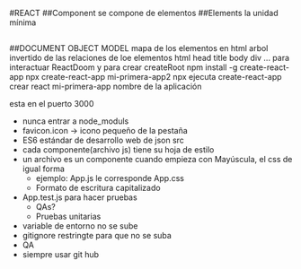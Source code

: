 #REACT
##Component
se compone de elementos
##Elements
la unidad mínima
##
##DOCUMENT OBJECT MODEL
mapa de los elementos en html
arbol invertido de las relaciones de loe elementos
html
    head
        title
    body
        div
        ...
para interactuar ReactDoom y para crear createRoot
npm install -g create-react-app
npx create-react-app mi-primera-app2
npx ejecuta
create-react-app crear react
 mi-primera-app nombre de la aplicación


 esta en el puerto 3000

 - nunca entrar a node_moduls
 - favicon.icon -> icono pequeño de la pestaña 
 - ES6 estándar de desarrollo web de json src
 - cada componente(archivo js) tiene su hoja de estilo
 - un archivo es un componente cuando empieza con Mayúscula, el css de igual forma
    - ejemplo: App.js le corresponde App.css
    - Formato de escritura capitalizado
- App.test.js para hacer pruebas
    - QAs?
    - Pruebas unitarias
- variable de entorno no se sube
- gitignore restringte para que no se suba 
- QA
- siempre usar git hub